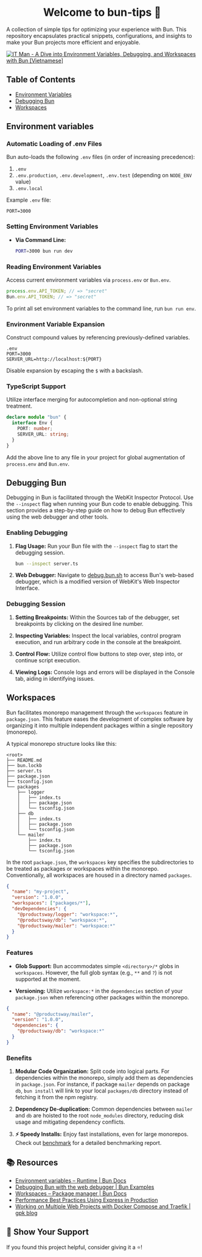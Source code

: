 <h1 align="center">Welcome to bun-tips 👋</h1>
<p>
  A collection of simple tips for optimizing your experience with Bun. This repository encapsulates practical snippets, configurations, and insights to make your Bun projects more efficient and enjoyable.
</p>

[![IT Man - A Dive into Environment Variables, Debugging, and Workspaces with Bun [Vietnamese]](https://i.ytimg.com/vi/BxmuOe1eFOo/hqdefault.jpg)](https://www.youtube.com/watch?v=BxmuOe1eFOo)

## Table of Contents

- [Environment Variables](#environment-variables)
- [Debugging Bun](#debugging-bun)
- [Workspaces](#workspaces)

## Environment variables

### Automatic Loading of .env Files

Bun auto-loads the following `.env` files (in order of increasing precedence):

1. `.env`
2. `.env.production`, `.env.development`, `.env.test` (depending on `NODE_ENV` value)
3. `.env.local`

Example `.env` file:

```plaintext
PORT=3000
```

### Setting Environment Variables

- **Via Command Line:**
  ```bash
  PORT=3000 bun run dev
  ```

### Reading Environment Variables

Access current environment variables via `process.env` or `Bun.env`.

```javascript
process.env.API_TOKEN; // => "secret"
Bun.env.API_TOKEN; // => "secret"
```

To print all set environment variables to the command line, run `bun run env`.

### Environment Variable Expansion

Construct compound values by referencing previously-defined variables.

```plaintext
.env
PORT=3000
SERVER_URL=http://localhost:${PORT}
```

Disable expansion by escaping the `$` with a backslash.

### TypeScript Support

Utilize interface merging for autocompletion and non-optional string treatment.

```typescript
declare module "bun" {
  interface Env {
    PORT: number;
    SERVER_URL: string;
  }
}
```

Add the above line to any file in your project for global augmentation of `process.env` and `Bun.env`.

## Debugging Bun

Debugging in Bun is facilitated through the WebKit Inspector Protocol. Use the `--inspect` flag when running your Bun code to enable debugging. This section provides a step-by-step guide on how to debug Bun effectively using the web debugger and other tools.

### Enabling Debugging

1. **Flag Usage:**
   Run your Bun file with the `--inspect` flag to start the debugging session.

   ```bash
   bun --inspect server.ts
   ```

2. **Web Debugger:**
   Navigate to [debug.bun.sh](https://debug.bun.sh) to access Bun's web-based debugger, which is a modified version of WebKit's Web Inspector Interface.

### Debugging Session

1. **Setting Breakpoints:**
   Within the Sources tab of the debugger, set breakpoints by clicking on the desired line number.

2. **Inspecting Variables:**
   Inspect the local variables, control program execution, and run arbitrary code in the console at the breakpoint.

3. **Control Flow:**
   Utilize control flow buttons to step over, step into, or continue script execution.

4. **Viewing Logs:**
   Console logs and errors will be displayed in the Console tab, aiding in identifying issues.

## Workspaces

Bun facilitates monorepo management through the `workspaces` feature in `package.json`. This feature eases the development of complex software by organizing it into multiple independent packages within a single repository (monorepo).

A typical monorepo structure looks like this:

```plaintext
<root>
├── README.md
├── bun.lockb
├── server.ts
├── package.json
├── tsconfig.json
└── packages
    ├── logger
    │   ├── index.ts
    │   ├── package.json
    │   └── tsconfig.json
    ├── db
    │   ├── index.ts
    │   ├── package.json
    │   └── tsconfig.json
    └── mailer
        ├── index.ts
        ├── package.json
        └── tsconfig.json
```

In the root `package.json`, the `workspaces` key specifies the subdirectories to be treated as packages or workspaces within the monorepo. Conventionally, all workspaces are housed in a directory named `packages`.

```json
{
  "name": "my-project",
  "version": "1.0.0",
  "workspaces": ["packages/*"],
  "devDependencies": {
    "@productsway/logger": "workspace:*",
    "@productsway/db": "workspace:*",
    "@productsway/mailer": "workspace:*"
  }
}
```

### Features

- **Glob Support:**
  Bun accommodates simple `<directory>/*` globs in `workspaces`. However, the full glob syntax (e.g., `**` and `?`) is not supported at the moment.

- **Versioning:**
  Utilize `workspace:*` in the `dependencies` section of your `package.json` when referencing other packages within the monorepo.

```json
{
  "name": "@productsway/mailer",
  "version": "1.0.0",
  "dependencies": {
    "@productsway/db": "workspace:*"
  }
}
```

### Benefits

1. **Modular Code Organization:**
   Split code into logical parts. For dependencies within the monorepo, simply add them as dependencies in `package.json`. For instance, if package `mailer` depends on package `db`, `bun install` will link to your local `packages/db` directory instead of fetching it from the npm registry.

2. **Dependency De-duplication:**
   Common dependencies between `mailer` and `db` are hoisted to the root `node_modules` directory, reducing disk usage and mitigating dependency conflicts.

3. **⚡️ Speedy Installs:**
   Enjoy fast installations, even for large monorepos. Check out [benchmark](https://github.com/oven-sh/bun/tree/main/bench/install) for a detailed benchmarking report.

## 📚 Resources

- [Environment variables – Runtime | Bun Docs](https://bun.sh/docs/runtime/env)
- [Debugging Bun with the web debugger | Bun Examples](https://bun.sh/guides/runtime/web-debugger)
- [Workspaces – Package manager | Bun Docs](https://bun.sh/docs/install/workspaces)
- [Performance Best Practices Using Express in Production](https://expressjs.com/en/advanced/best-practice-performance.html#set-node_env-to-production)
- [Working on Multiple Web Projects with Docker Compose and Traefik | gpk blog](https://georgek.github.io/blog/posts/multiple-web-projects-traefik/)

## 🙏 Show Your Support

If you found this project helpful, consider giving it a ⭐️!
